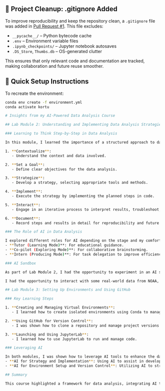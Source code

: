 ## 🧹 Project Cleanup: .gitignore Added

To improve reproducibility and keep the repository clean, a `.gitignore` file was added in [Pull Request #1](https://github.com/Stone11-coder/ai-data-course-env/pull/1). This file excludes:

- `__pycache__/` – Python bytecode cache
- `.env` – Environment variable files
- `.ipynb_checkpoints/` – Jupyter notebook autosaves
- `.DS_Store`, `Thumbs.db` – OS-generated clutter

This ensures that only relevant code and documentation are tracked, making collaboration and future reuse smoother.

## 🔧 Quick Setup Instructions

To recreate the environment:

```bash
conda env create -f environment.yml
conda activate kortu

# Insights from my AI-Powered Data Analysis Course

## Lab Module 2: Understanding and Implementing Data Analysis Strategies

### Learning to Think Step-by-Step in Data Analysis

In this module, I learned the importance of a structured approach to data analysis through six key steps:

1. **Contextualize**:
   - Understand the context and data involved.

2. **Set a Goal**:
   - Define clear objectives for the data analysis.

3. **Strategize**:
   - Develop a strategy, selecting appropriate tools and methods.

4. **Implement**:
   - Execute the strategy by implementing the planned steps in code.

5. **Interact**:
   - Engage in an iterative process to interpret results, troubleshoot, and refine the analysis.

6. **Document**:
   - Record steps and results in detail for reproducibility and future reference.

### The Role of AI in Data Analysis

I explored different roles for AI depending on the stage and my comfort level:
- **Tutor (Learning Mode)**: For educational guidance.
- **Co-pilot (Exploring Mode)**: For collaborative brainstorming.
- **Intern (Producing Mode)**: For task delegation to improve efficiency.

### AI Sandbox

As part of Lab Module 2, I had the opportunity to experiment in an AI sandbox environment. This allowed me to interact with the data using AI-generated code and explore different data analysis techniques.

I had the opportunity to interact with some real-world data from NOAA, Yelp, and Kaggle.

## Lab Module 3: Setting Up Environments and Using GitHub

### Key Learning Steps

1. **Creating and Managing Virtual Environments**:
   - I learned how to create isolated environments using Conda to manage dependencies.

2. **Using GitHub for Version Control**:
   - I was shown how to clone a repository and manage project versions.

3. **Launching and Using JupyterLab**:
   - I learned how to use JupyterLab to run and manage code.

### Leveraging AI

In both modules, I was shown how to leverage AI tools to enhance the data analysis process and improve efficiency. This included:
- **AI for Strategy and Implementation**: Using AI to assist in developing strategies, implementing code, and iterating on analysis.
- **AI for Environment Setup and Version Control**: Utilizing AI to streamline the setup of programming environments and manage version control through GitHub.

## Summary

This course highlighted a framework for data analysis, integrating AI tools to enhance both efficiency and understanding. Through demonstrations and practical examples, various steps in managing and executing data analysis projects were covered, along with leveraging AI to improve these processes.
